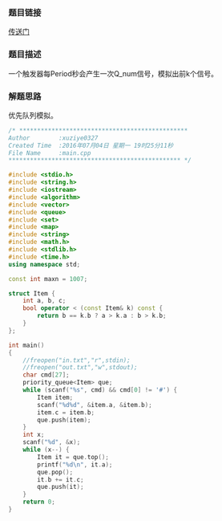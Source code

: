### 题目链接
<a href = "https://uva.onlinejudge.org/index.php?option=com_onlinejudge&Itemid=8&category=497&page=show_problem&problem=3644">传送门</a>

### 题目描述
一个触发器每Period秒会产生一次Q_num信号，模拟出前k个信号。

### 解题思路
优先队列模拟。

``` cpp
/* ***********************************************
Author        :xuziye0327
Created Time  :2016年07月04日 星期一 19时25分11秒
File Name     :main.cpp
************************************************ */

#include <stdio.h>
#include <string.h>
#include <iostream>
#include <algorithm>
#include <vector>
#include <queue>
#include <set>
#include <map>
#include <string>
#include <math.h>
#include <stdlib.h>
#include <time.h>
using namespace std;

const int maxn = 1007;

struct Item {
	int a, b, c;
	bool operator < (const Item& k) const {
		return b == k.b ? a > k.a : b > k.b;
	}
};

int main()
{
    //freopen("in.txt","r",stdin);
    //freopen("out.txt","w",stdout);
	char cmd[27];
	priority_queue<Item> que;
   	while (scanf("%s", cmd) && cmd[0] != '#') {
		Item item;
		scanf("%d%d", &item.a, &item.b);
		item.c = item.b;
		que.push(item);
	}
	int x;
	scanf("%d", &x);
	while (x--) {
		Item it = que.top();
		printf("%d\n", it.a);
		que.pop();
		it.b += it.c;
		que.push(it);
	}
    return 0;
}
```
